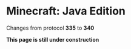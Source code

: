 # Minecraft: Java Edition

Changes from protocol **335** to **340**

__This page is still under construction__
